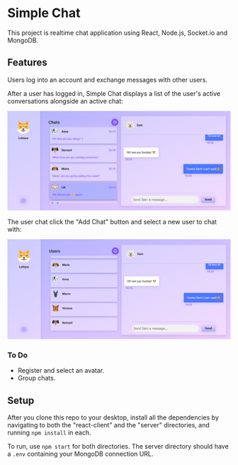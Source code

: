 # Simple Chat

This project is realtime chat application using React, Node.js, Socket.io and MongoDB.

## Features

Users log into an account and exchange messages with other users.

After a user has logged in, Simple Chat displays a list of the user's active conversations alongside an active chat:

![SimpleChat Chats](./images/ss_chats.png)

The user chat click the "Add Chat" button and select a new user to chat with:

![SimpleChat Users](./images/ss_users.png)

### To Do

- Register and select an avatar.
- Group chats.

## Setup

After you clone this repo to your desktop, install all the dependencies by navigating to both the "react-client" and the "server" directories, and running `npm install` in each.

To run, use `npm start` for both directories. The server directory should have a `.env` containing your MongoDB connection URL.
